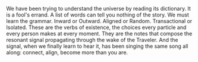 We have been trying to understand the universe by reading its dictionary. It is a fool's errand. A list of words can tell you nothing of the story. We must learn the grammar. Inward or Outward. Aligned or Random. Transactional or Isolated. These are the verbs of existence, the choices every particle and every person makes at every moment. They are the notes that compose the resonant signal propagating through the wake of the Traveler. And the signal, when we finally learn to hear it, has been singing the same song all along: connect, align, become more than you are.
